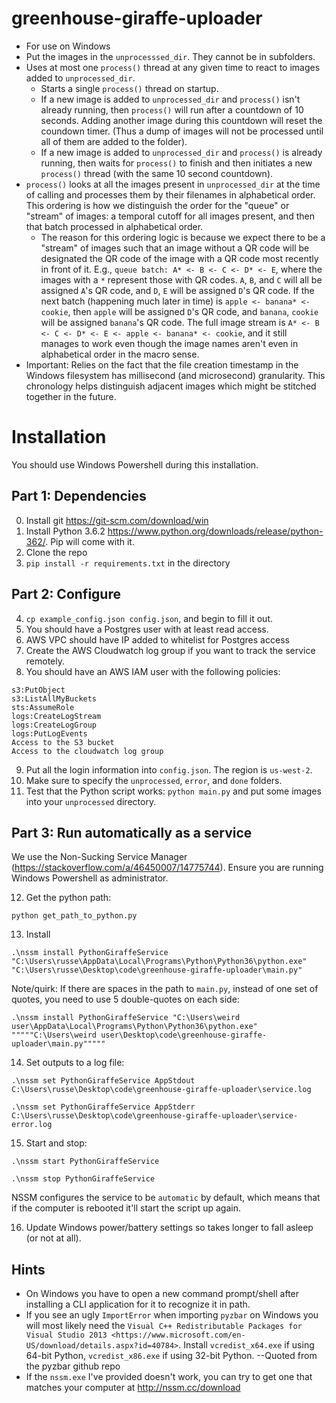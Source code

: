 # greenhouse-giraffe-uploader
* For use on Windows
* Put the images in the `unprocesssed_dir`. They cannot be in subfolders.
* Uses at most one `process()` thread at any given time to react to images added to `unprocessed_dir`.
	* Starts a single `process()` thread on startup. 
	* If a new image is added to `unprocessed_dir` and `process()` isn't already running, then `process()` will run after a countdown of 10 seconds. Adding another image during this countdown will reset the coundown timer. (Thus a dump of images will not be processed until all of them are added to the folder).
	* If a new image is added to `unprocessed_dir` and `process()` is already running, then waits for `process()` to finish and then initiates a new `process()` thread (with the same 10 second countdown).
* `process()` looks at all the images present in `unprocessed_dir` at the time of calling and processes them by their filenames in alphabetical order. This ordering is how we distinguish the order for the "queue" or "stream" of images: a temporal cutoff for all images present, and then that batch processed in alphabetical order. 
	* The reason for this ordering logic is because we expect there to be a "stream" of images such that an image without a QR code will be designated the QR code of the image with a QR code most recently in front of it. E.g., `queue batch: A* <- B <- C <- D* <- E`, where the images with a `*` represent those with QR codes. `A`, `B`, and `C` will all be assigned `A`'s QR code, and `D`, `E` will be assigned `D`'s QR code. If the next batch (happening much later in time) is `apple <- banana* <- cookie`, then `apple` will be assigned `D`'s QR code, and `banana`, `cookie` will be assigned `banana`'s QR code. The full image stream is `A* <- B <- C <- D* <- E <- apple <- banana* <- cookie`, and it still manages to work even though the image names aren't even in alphabetical order in the macro sense. 
* Important: Relies on the fact that the file creation timestamp in the Windows filesystem has millisecond (and microsecond) granularity. This chronology helps distinguish adjacent images which might be stitched together in the future.

# Installation 
You should use Windows Powershell during this installation.

## Part 1: Dependencies
0. Install git https://git-scm.com/download/win
1. Install Python 3.6.2 https://www.python.org/downloads/release/python-362/. Pip will come with it.
2. Clone the repo
3. `pip install -r requirements.txt` in the directory

## Part 2: Configure
4. `cp example_config.json config.json`, and begin to fill it out. 
5. You should have a Postgres user with at least read access. 
6. AWS VPC should have IP added to whitelist for Postgres access
7. Create the AWS Cloudwatch log group if you want to track the service remotely.
8. You should have an AWS IAM user with the following policies:
```
s3:PutObject
s3:ListAllMyBuckets
sts:AssumeRole
logs:CreateLogStream
logs:CreateLogGroup
logs:PutLogEvents
Access to the S3 bucket
Access to the cloudwatch log group
```
9. Put all the login information into `config.json`. The region is `us-west-2`. 
10. Make sure to specify the `unprocessed`, `error`, and `done` folders.
11. Test that the Python script works: `python main.py` and put some images into your `unprocessed` directory.

## Part 3: Run automatically as a service
We use the Non-Sucking Service Manager (https://stackoverflow.com/a/46450007/14775744). Ensure you are running Windows Powershell as administrator.

12. Get the python path:
```
python get_path_to_python.py
```

13. Install 
```
.\nssm install PythonGiraffeService "C:\Users\russe\AppData\Local\Programs\Python\Python36\python.exe" "C:\Users\russe\Desktop\code\greenhouse-giraffe-uploader\main.py"
```

Note/quirk: If there are spaces in the path to `main.py`, instead of one set of quotes, you need to use 5 double-quotes on each side:
```
.\nssm install PythonGiraffeService "C:\Users\weird user\AppData\Local\Programs\Python\Python36\python.exe" """""C:\Users\weird user\Desktop\code\greenhouse-giraffe-uploader\main.py"""""
```


14. Set outputs to a log file:
```
.\nssm set PythonGiraffeService AppStdout C:\Users\russe\Desktop\code\greenhouse-giraffe-uploader\service.log
```
```
.\nssm set PythonGiraffeService AppStderr C:\Users\russe\Desktop\code\greenhouse-giraffe-uploader\service-error.log
```

15. Start and stop:
```
.\nssm start PythonGiraffeService
```
```
.\nssm stop PythonGiraffeService
```
NSSM configures the service to be `automatic` by default, which means that if the computer is rebooted it'll start the script up again.

16. Update Windows power/battery settings so takes longer to fall asleep (or not at all). 

## Hints
* On Windows you have to open a new command prompt/shell after installing a CLI application for it to recognize it in path.
* If you see an ugly ``ImportError`` when importing ``pyzbar`` on Windows
you will most likely need the `Visual C++ Redistributable Packages for Visual
Studio 2013
<https://www.microsoft.com/en-US/download/details.aspx?id=40784>`. Install ``vcredist_x64.exe`` if using 64-bit Python, ``vcredist_x86.exe`` if
using 32-bit Python. --Quoted from the pyzbar github repo
* If the `nssm.exe` I've provided doesn't work, you can try to get one that matches your computer at http://nssm.cc/download
